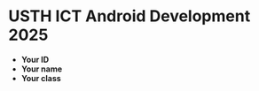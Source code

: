 USTH ICT Android Development 2025
========================================

* **Your ID**
* **Your name**
* **Your class**